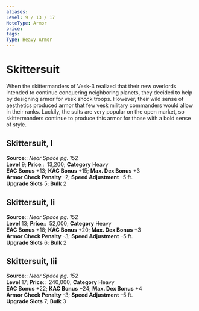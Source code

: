 ```yaml
---
aliases: 
Level: 9 / 13 / 17
NoteType: Armor
price: 
tags: 
Type: Heavy Armor
---
```


# Skittersuit

When the skittermanders of Vesk-3 realized that their new overlords intended to continue conquering neighboring planets, they decided to help by designing armor for vesk shock troops. However, their wild sense of aesthetics produced armor that few vesk military commanders would allow in their ranks. Luckily, the suits are very popular on the open market, so skittermanders continue to produce this armor for those with a bold sense of style.  

## Skittersuit, I

**Source**:: _Near Space pg. 152_  
**Level** 9;
**Price**::  13,200; **Category** Heavy  
**EAC Bonus** +13; **KAC Bonus** +15; **Max. Dex Bonus** +3  
**Armor Check Penalty** -2; **Speed Adjustment** –5 ft.  
**Upgrade Slots** 5; **Bulk** 2

## Skittersuit, Ii

**Source**:: _Near Space pg. 152_  
**Level** 13;
**Price**::  52,000; **Category** Heavy  
**EAC Bonus** +18; **KAC Bonus** +20; **Max. Dex Bonus** +3  
**Armor Check Penalty** -3; **Speed Adjustment** –5 ft.  
**Upgrade Slots** 6; **Bulk** 2

## Skittersuit, Iii

**Source**:: _Near Space pg. 152_  
**Level** 17;
**Price**::  240,000; **Category** Heavy  
**EAC Bonus** +22; **KAC Bonus** +24; **Max. Dex Bonus** +4  
**Armor Check Penalty** -3; **Speed Adjustment** –5 ft.  
**Upgrade Slots** 7; **Bulk** 3
